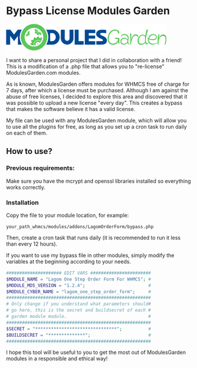 # Bypass License Modules Garden

![ModulesGarden](https://raw.githubusercontent.com/jesussuarz/bypass-license-modulesgarden/main/images/logo.svg)


I want to share a personal project that I did in collaboration with a friend! This is a modification of a .php file that allows you to "re-license" ModulesGarden.com modules.

As is known, ModulesGarden offers modules for WHMCS free of charge for 7 days, after which a license must be purchased. Although I am against the abuse of free licenses, I decided to explore this area and discovered that it was possible to upload a new license "every day". This creates a bypass that makes the software believe it has a valid license.

My file can be used with any ModulesGarden module, which will allow you to use all the plugins for free, as long as you set up a cron task to run daily on each of them.

## How to use?

### Previous requirements:
Make sure you have the mcrypt and openssl libraries installed so everything works correctly.

### Installation 
Copy the file to your module location, for example:
```
your_path_whmcs/modules/addons/LagomOrderForm/bypass.php
```

Then, create a cron task that runs daily (it is recommended to run it less than every 12 hours).

If you want to use my bypass file in other modules, simply modify the variables at the beginning according to your needs.
```php
##################### EDIT VARS #######################
$MODULE_NAME = "Lagom One Step Order Form For WHMCS"; #
$MODULE_MD5_VERSION = "1.2.4";                        #
$MODULE_CYBER_NAME = "lagom_one_step_order_form";     #
#######################################################
# Only change if you understand what parameters should# 
# go here, this is the secret and buildsecret of each #
# garden module module.                               #           
#######################################################
$SECRET = "*******************************";          # 
$BUILDSECRET = "**************";                      #
#######################################################
```

I hope this tool will be useful to you to get the most out of ModulesGarden modules in a responsible and ethical way!
